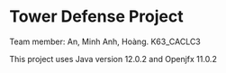 # Tower Defense Project
Team member: An, Minh Anh, Hoàng. K63_CACLC3

This project uses Java version 12.0.2 and Openjfx 11.0.2
